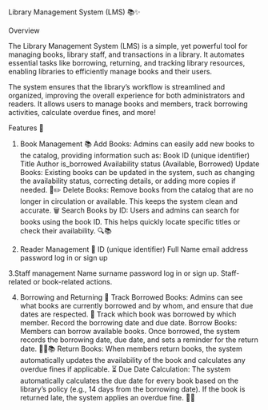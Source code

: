 Library Management System (LMS) 📚✨

Overview

The Library Management System (LMS) is a simple, yet powerful tool for managing books, library staff, and transactions in a library. It automates essential tasks like borrowing, returning, and tracking library resources, enabling libraries to efficiently manage books and their users.

The system ensures that the library’s workflow is streamlined and organized, improving the overall experience for both administrators and readers. It allows users to manage books and members, track borrowing activities, calculate overdue fines, and more!

Features 🌟

1. Book Management 📚
Add Books: Admins can easily add new books to the catalog, providing information such as:
Book ID (unique identifier)
Title
Author
is_borrowed
Availability status (Available, Borrowed)
Update Books: Existing books can be updated in the system, such as changing the availability status, correcting details, or adding more copies if needed. 📖✏️
Delete Books: Remove books from the catalog that are no longer in circulation or available. This keeps the system clean and accurate. 🗑️
Search Books by ID: Users and admins can search for books using the book ID. This helps quickly locate specific titles or check their availability. 🔍📚

2. Reader  Management 👥
ID (unique identifier)
Full Name
email address
password
log in or sign up 

3.Staff management
Name
surname
password
log in or sign up. 
Staff-related or book-related actions. 


4. Borrowing and Returning 🔄
Track Borrowed Books: Admins can see what books are currently borrowed and by whom, and ensure that due dates are respected. 📑
Track which book was borrowed by which member.
Record the borrowing date and due date.
Borrow Books: Members can borrow available books. Once borrowed, the system records the borrowing date, due date, and sets a reminder for the return date. 🏃‍♀️📚
Return Books: When members return books, the system automatically updates the availability of the book and calculates any overdue fines if applicable. ⏳
Due Date Calculation: The system automatically calculates the due date for every book based on the library’s policy (e.g., 14 days from the borrowing date). If the book is returned late, the system applies an overdue fine. 📅⏰

